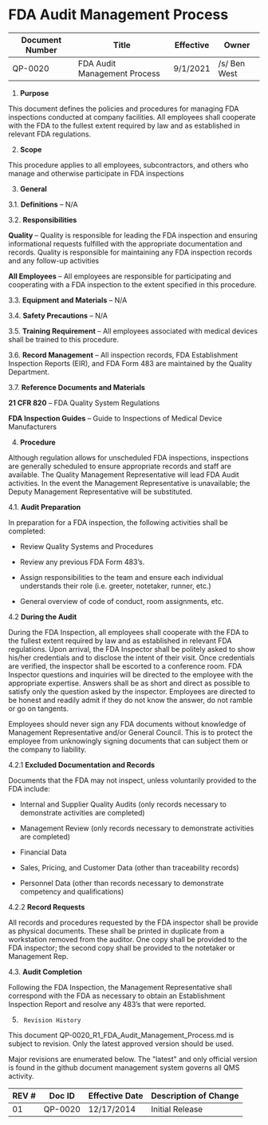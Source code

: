 # FDA Audit Management Process

Document Number|Title|Effective|Owner
---------------|-------------------------------------|----|-----
QP-0020|FDA Audit Management Process|9/1/2021|/s/ Ben West

1.  **Purpose**

 This document defines the policies and procedures for managing FDA
 inspections conducted at company facilities. All employees shall
 cooperate with the FDA to the fullest extent required by law and as
 established in relevant FDA regulations.

2.  **Scope**

 This procedure applies to all employees, subcontractors, and others
 who manage and otherwise participate in FDA inspections

3.  **General**

3.1.  **Definitions** – N/A

3.2.  **Responsibilities**

 **Quality** – Quality is responsible for leading the FDA inspection
 and ensuring informational requests fulfilled with the appropriate
 documentation and records. Quality is responsible for maintaining any
 FDA inspection records and any follow-up activities

 **All Employees** – All employees are responsible for participating
 and cooperating with a FDA inspection to the extent specified in this
 procedure.

3.3.  **Equipment and Materials** – N/A

3.4.  **Safety Precautions** – N/A

3.5.  **Training Requirement** – All employees associated with medical
     devices shall be trained to this procedure.

3.6.  **Record Management** – All inspection records, FDA Establishment
     Inspection Reports (EIR), and FDA Form 483 are maintained by the
     Quality Department.

3.7.  **Reference Documents and Materials**

 **21 CFR 820** – FDA Quality System Regulations

 **FDA Inspection Guides** – Guide to Inspections of Medical Device
 Manufacturers

4.  **Procedure**

 Although regulation allows for unscheduled FDA inspections,
 inspections are generally scheduled to ensure appropriate records and
 staff are available. The Quality Management Representative will lead
 FDA Audit activities. In the event the Management Representative is
 unavailable; the Deputy Management Representative will be substituted.

4.1.  **Audit Preparation**

 In preparation for a FDA inspection, the following activities shall be
 completed:

-   Review Quality Systems and Procedures

-   Review any previous FDA Form 483’s.

-   Assign responsibilities to the team and ensure each individual
     understands their role (i.e. greeter, notetaker, runner, etc.)

-   General overview of code of conduct, room assignments, etc.

4.2  **During the Audit**

 During the FDA Inspection, all employees shall cooperate with the FDA
 to the fullest extent required by law and as established in relevant
 FDA regulations. Upon arrival, the FDA Inspector shall be politely
 asked to show his/her credentials and to disclose the intent of their
 visit. Once credentials are verified, the inspector shall be escorted
 to a conference room. FDA Inspector questions and inquiries will be
 directed to the employee with the appropriate expertise. Answers shall
 be as short and direct as possible to satisfy only the question asked
 by the inspector. Employees are directed to be honest and readily
 admit if they do not know the answer, do not ramble or go on tangents.

 Employees should never sign any FDA documents without knowledge of
 Management Representative and/or General Council. This is to protect
 the employee from unknowingly signing documents that can subject them
 or the company to liability.

4.2.1  **Excluded Documentation and Records**

 Documents that the FDA may not inspect, unless voluntarily provided to
 the FDA include:

-   Internal and Supplier Quality Audits (only records necessary to
     demonstrate activities are completed)

-   Management Review (only records necessary to demonstrate activities
     are completed)

-   Financial Data

-   Sales, Pricing, and Customer Data (other than traceability records)

-   Personnel Data (other than records necessary to demonstrate
     competency and qualifications)

4.2.2  **Record Requests**

 All records and procedures requested by the FDA inspector shall be
 provide as physical documents. These shall be printed in duplicate
 from a workstation removed from the auditor. One copy shall be
 provided to the FDA inspector; the second copy shall be provided to
 the notetaker or Management Rep.

4.3.  **Audit Completion**

 Following the FDA Inspection, the Management Representative shall
 correspond with the FDA as necessary to obtain an Establishment
 Inspection Report and resolve any 483’s that were reported.

5.      Revision History

This document  QP-0020_R1_FDA_Audit_Management_Process.md
is subject to revision. Only the latest approved version should be used.

Major revisions are enumerated below.
The "latest" and only official version is found in the github document management system governs all QMS activity.

REV #|Doc ID|Effective Date|Description of Change
-----|------|--------------|---------------------
01   | QP-0020|12/17/2014|Initial Release
